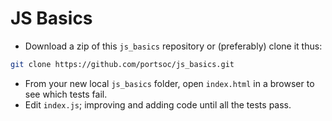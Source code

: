 # JS Basics

* Download a zip of this `js_basics` repository or (preferably) clone it thus:
```bash
git clone https://github.com/portsoc/js_basics.git
```
*  From your new local `js_basics` folder, open `index.html` in a browser to see which tests fail.
*  Edit `index.js`; improving and adding code until all the tests pass.
